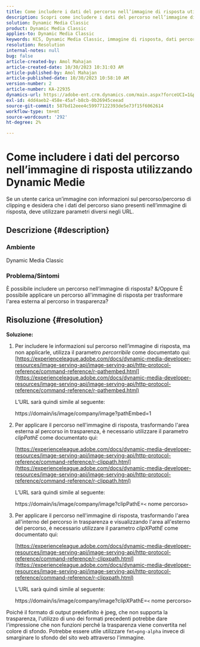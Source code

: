 ```yaml
---
title: Come includere i dati del percorso nell’immagine di risposta utilizzando Dynamic Medie
description: Scopri come includere i dati del percorso nell’immagine di risposta utilizzando Dynamic Medie. Utilizza parametri diversi in base alle tue esigenze.
solution: Dynamic Media Classic
product: Dynamic Media Classic
applies-to: Dynamic Media Classic
keywords: KCS, Dynamic Media Classic, immagine di risposta, dati percorso, Pathembed, clipPathE
resolution: Resolution
internal-notes: null
bug: false
article-created-by: Amol Mahajan
article-created-date: 10/30/2023 10:31:03 AM
article-published-by: Amol Mahajan
article-published-date: 10/30/2023 10:58:10 AM
version-number: 2
article-number: KA-22935
dynamics-url: https://adobe-ent.crm.dynamics.com/main.aspx?forceUCI=1&pagetype=entityrecord&etn=knowledgearticle&id=bf3a8068-0f77-ee11-8179-6045bd006149
exl-id: 4dd4aeb2-458e-45af-b8cb-0b26945ceead
source-git-commit: 587bd12eee4c59977122393de5e73f15f6062614
workflow-type: tm+mt
source-wordcount: '292'
ht-degree: 2%

---
```


# Come includere i dati del percorso nell’immagine di risposta utilizzando Dynamic Medie


Se un utente carica un’immagine con informazioni sul percorso/percorso di clipping e desidera che i dati del percorso siano presenti nell’immagine di risposta, deve utilizzare parametri diversi negli URL.

## Descrizione {#description}


### <b>Ambiente</b>

Dynamic Media Classic



### <b>Problema/Sintomi</b>

È possibile includere un percorso nell’immagine di risposta?
&amp;/Oppure È possibile applicare un percorso all&#39;immagine di risposta per trasformare l&#39;area esterna al percorso in trasparenza?


## Risoluzione {#resolution}

<b>Soluzione:</b>
1. Per includere le informazioni sul percorso nell’immagine di risposta, ma non applicarle, utilizza il parametro *percorribile* come documentato qui:
   [https://experienceleague.adobe.com/docs/dynamic-media-developer-resources/image-serving-api/image-serving-api/http-protocol-reference/command-reference/r-pathembed.html](https://experienceleague.adobe.com/docs/dynamic-media-developer-resources/image-serving-api/image-serving-api/http-protocol-reference/command-reference/r-pathembed.html)


   L’URL sarà quindi simile al seguente:

   https://domain/is/image/company/image?pathEmbed=1
2. Per applicare il percorso nell&#39;immagine di risposta, trasformando l&#39;area esterna al percorso in trasparenza, è necessario utilizzare il parametro *clipPathE* come documentato qui:

   [https://experienceleague.adobe.com/docs/dynamic-media-developer-resources/image-serving-api/image-serving-api/http-protocol-reference/command-reference/r-clippath.html](https://experienceleague.adobe.com/docs/dynamic-media-developer-resources/image-serving-api/image-serving-api/http-protocol-reference/command-reference/r-clippath.html)


   L’URL sarà quindi simile al seguente:


   https://domain/is/image/company/image?clipPathE=`<` nome percorso`>`
3. Per applicare il percorso nell&#39;immagine di risposta, trasformando l&#39;area all&#39;interno del percorso in trasparenza e visualizzando l&#39;area all&#39;esterno del percorso, è necessario utilizzare il parametro *clipXPathE* come documentato qui:

   [https://experienceleague.adobe.com/docs/dynamic-media-developer-resources/image-serving-api/image-serving-api/http-protocol-reference/command-reference/r-clipxpath.html](https://experienceleague.adobe.com/docs/dynamic-media-developer-resources/image-serving-api/image-serving-api/http-protocol-reference/command-reference/r-clipxpath.html)


   L’URL sarà quindi simile al seguente:


   https://domain/is/image/company/image?clipXPathE=`<` nome percorso`>`


Poiché il formato di output predefinito è jpeg, che non supporta la trasparenza, l&#39;utilizzo di uno dei formati precedenti potrebbe dare l&#39;impressione che non funzioni perché la trasparenza viene convertita nel colore di sfondo. Potrebbe essere utile utilizzare `fmt=png-alpha` invece di smarginare lo sfondo del sito web attraverso l&#39;immagine.
